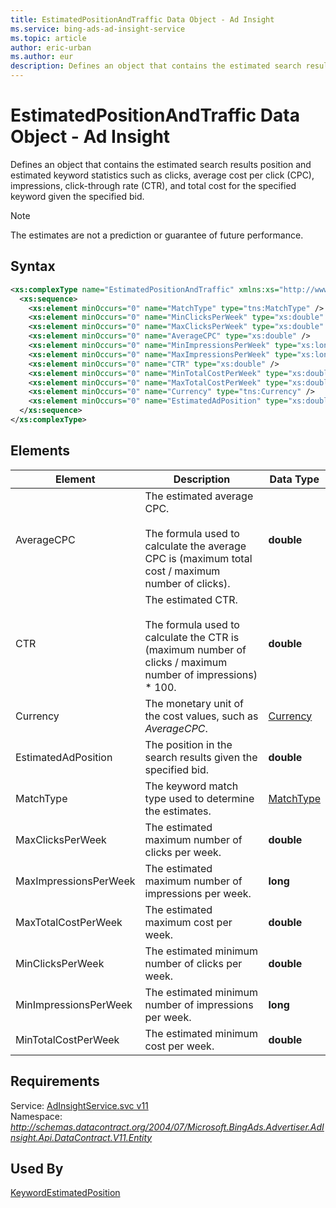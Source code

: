 ```yaml
---
title: EstimatedPositionAndTraffic Data Object - Ad Insight
ms.service: bing-ads-ad-insight-service
ms.topic: article
author: eric-urban
ms.author: eur
description: Defines an object that contains the estimated search results position and estimated keyword statistics such as clicks, average cost per click (CPC), impressions, click-through rate (CTR), and total cost for the specified keyword given the specified bid.
---
```

# EstimatedPositionAndTraffic Data Object - Ad Insight
Defines an object that contains the estimated search results position and estimated keyword statistics such as clicks, average cost per click (CPC), impressions, click-through rate (CTR), and total cost for the specified keyword given the specified bid.

> [!NOTE]
> The estimates are not a prediction or guarantee of future performance.

## Syntax
```xml
<xs:complexType name="EstimatedPositionAndTraffic" xmlns:xs="http://www.w3.org/2001/XMLSchema">
  <xs:sequence>
    <xs:element minOccurs="0" name="MatchType" type="tns:MatchType" />
    <xs:element minOccurs="0" name="MinClicksPerWeek" type="xs:double" />
    <xs:element minOccurs="0" name="MaxClicksPerWeek" type="xs:double" />
    <xs:element minOccurs="0" name="AverageCPC" type="xs:double" />
    <xs:element minOccurs="0" name="MinImpressionsPerWeek" type="xs:long" />
    <xs:element minOccurs="0" name="MaxImpressionsPerWeek" type="xs:long" />
    <xs:element minOccurs="0" name="CTR" type="xs:double" />
    <xs:element minOccurs="0" name="MinTotalCostPerWeek" type="xs:double" />
    <xs:element minOccurs="0" name="MaxTotalCostPerWeek" type="xs:double" />
    <xs:element minOccurs="0" name="Currency" type="tns:Currency" />
    <xs:element minOccurs="0" name="EstimatedAdPosition" type="xs:double" />
  </xs:sequence>
</xs:complexType>
```

## <a name="elements"></a>Elements

|Element|Description|Data Type|
|-----------|---------------|-------------|
|<a name="averagecpc"></a>AverageCPC|The estimated average CPC.<br /><br />The formula used to calculate the average CPC is (maximum total cost / maximum number of clicks).|**double**|
|<a name="ctr"></a>CTR|The estimated CTR.<br /><br />The formula used to calculate the CTR is (maximum number of clicks / maximum number of impressions) &#42; 100.|**double**|
|<a name="currency"></a>Currency|The monetary unit of the cost values, such as *AverageCPC*.|[Currency](currency.md)|
|<a name="estimatedadposition"></a>EstimatedAdPosition|The position in the search results given the specified bid.|**double**|
|<a name="matchtype"></a>MatchType|The keyword match type used to determine the estimates.|[MatchType](matchtype.md)|
|<a name="maxclicksperweek"></a>MaxClicksPerWeek|The estimated maximum number of clicks per week.|**double**|
|<a name="maximpressionsperweek"></a>MaxImpressionsPerWeek|The estimated maximum number of impressions per week.|**long**|
|<a name="maxtotalcostperweek"></a>MaxTotalCostPerWeek|The estimated maximum cost per week.|**double**|
|<a name="minclicksperweek"></a>MinClicksPerWeek|The estimated minimum number of clicks per week.|**double**|
|<a name="minimpressionsperweek"></a>MinImpressionsPerWeek|The estimated minimum number of impressions per week.|**long**|
|<a name="mintotalcostperweek"></a>MinTotalCostPerWeek|The estimated minimum cost per week.|**double**|

## Requirements
Service: [AdInsightService.svc v11](https://adinsight.api.bingads.microsoft.com/Api/Advertiser/AdInsight/v11/AdInsightService.svc)  
Namespace: *http://schemas.datacontract.org/2004/07/Microsoft.BingAds.Advertiser.AdInsight.Api.DataContract.V11.Entity*  

## Used By
[KeywordEstimatedPosition](keywordestimatedposition.md)  
